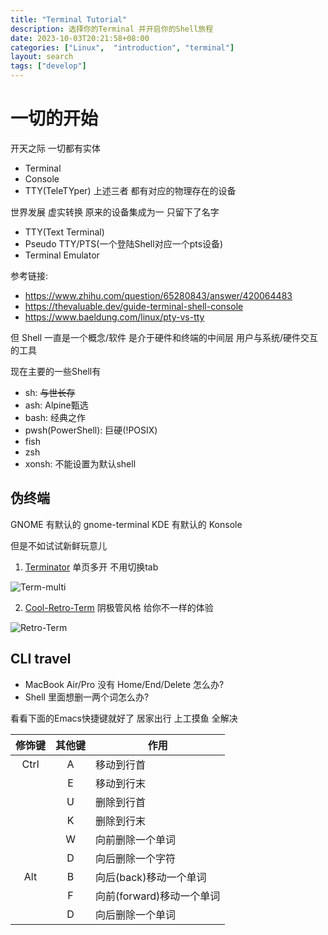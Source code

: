 ```yaml
---
title: "Terminal Tutorial"
description: 选择你的Terminal 并开启你的Shell旅程
date: 2023-10-03T20:21:58+08:00
categories: ["Linux",  "introduction", "terminal"]
layout: search
tags: ["develop"]
---
```


# 一切的开始

开天之际 一切都有实体
- Terminal
- Console
- TTY(TeleTYper)
上述三者 都有对应的物理存在的设备

世界发展 虚实转换 原来的设备集成为一 只留下了名字
- TTY(Text Terminal)
- Pseudo TTY/PTS(一个登陆Shell对应一个pts设备)
- Terminal Emulator

参考链接:
- <https://www.zhihu.com/question/65280843/answer/420064483>
- <https://thevaluable.dev/guide-terminal-shell-console>
- <https://www.baeldung.com/linux/pty-vs-tty>

但 Shell 一直是一个概念/软件 是介于硬件和终端的中间层 用户与系统/硬件交互的工具

现在主要的一些Shell有
- sh: ~~与世长存~~
- ash: Alpine甄选
- bash: 经典之作
- pwsh(PowerShell): 巨硬(!POSIX)
- fish
- zsh
- xonsh: 不能设置为默认shell

## 伪终端

GNOME 有默认的 gnome-terminal KDE 有默认的 Konsole

但是不如试试新鲜玩意儿
1. [Terminator][tt] 单页多开 不用切换tab

![Term-multi](https://gnome-terminator.org/assets/images/terminator-light-man-asquiiquarium.png)

2. [Cool-Retro-Term][retro] 阴极管风格 给你不一样的体验

![Retro-Term](https://camo.githubusercontent.com/26bae23283b3b91bf2409aae0de2a032408a50e97ca79aa62513b471626b5c3b/68747470733a2f2f692e696d6775722e636f6d2f544e756d6b446e2e706e67)

## CLI travel

- MacBook Air/Pro 没有 Home/End/Delete 怎么办?
- Shell 里面想删一两个词怎么办?

看看下面的Emacs快捷键就好了 居家出行 上工摸鱼 全解决

| 修饰键 | 其他键 | 作用 |
| :---: | :---: | --- |
| Ctrl  | A | 移动到行首 |
| | E | 移动到行末 |
| |  U | 删除到行首 |
| |  K | 删除到行末 |
| |  W | 向前删除一个单词 |
| |  D | 向后删除一个字符 |
| Alt | B | 向后(back)移动一个单词 |
| | F | 向前(forward)移动一个单词 |
| | D | 向后删除一个单词 |

[retro]: https://github.com/Swordfish90/cool-retro-term
[tt]: https://github.com/gnome-terminator/terminator